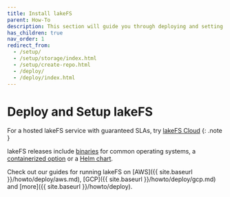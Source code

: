 ```yaml
---
title: Install lakeFS
parent: How-To
description: This section will guide you through deploying and setting up a production lakeFS environment.
has_children: true
nav_order: 1
redirect_from:
  - /setup/
  - /setup/storage/index.html
  - /setup/create-repo.html
  - /deploy/
  - /deploy/index.html
---
```


# Deploy and Setup lakeFS

For a hosted lakeFS service with guaranteed SLAs, try [lakeFS Cloud](https://lakefs.cloud)
{: .note }

lakeFS releases include [binaries](https://github.com/treeverse/lakeFS/releases) for common operating systems, a [containerized option](https://hub.docker.com/r/treeverse/lakefs) or a [Helm chart](https://artifacthub.io/packages/helm/lakefs/lakefs).

Check out our guides for running lakeFS on [AWS]({{ site.baseurl }}/howto/deploy/aws.md), [GCP]({{ site.baseurl }}/howto/deploy/gcp.md) and [more]({{ site.baseurl }}/howto/deploy).
